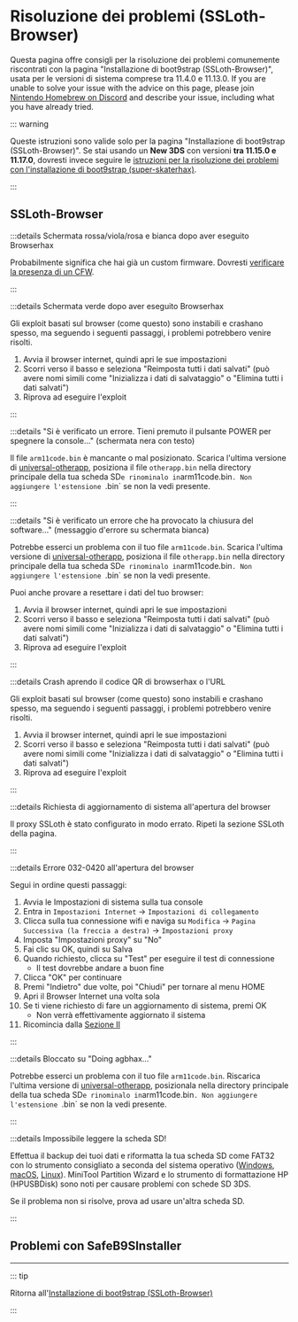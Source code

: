 # Risoluzione dei problemi (SSLoth-Browser)

Questa pagina offre consigli per la risoluzione dei problemi comunemente riscontrati con la pagina "Installazione di boot9strap (SSLoth-Browser)", usata per le versioni di sistema comprese tra 11.4.0 e 11.13.0. If you are unable to solve your issue with the advice on this page, please join [Nintendo Homebrew on Discord](https://discord.gg/MWxPgEp) and describe your issue, including what you have already tried.

::: warning

Queste istruzioni sono valide solo per la pagina "Installazione di boot9strap (SSLoth-Browser)". Se stai usando un **New 3DS** con versioni **tra 11.15.0 e 11.17.0**, dovresti invece seguire le [istruzioni per la risoluzione dei problemi con l'installazione di boot9strap (super-skaterhax)](troubleshooting-super-skaterhax).

:::

## SSLoth-Browser

:::details Schermata rossa/viola/rosa e bianca dopo aver eseguito Browserhax

Probabilmente significa che hai già un custom firmware. Dovresti [verificare la presenza di un CFW](checking-for-cfw).

:::

:::details Schermata verde dopo aver eseguito Browserhax

Gli exploit basati sul browser (come questo) sono instabili e crashano spesso, ma seguendo i seguenti passaggi, i problemi potrebbero venire risolti.

1. Avvia il browser internet, quindi apri le sue impostazioni
2. Scorri verso il basso e seleziona "Reimposta tutti i dati salvati" (può avere nomi simili come "Inizializza i dati di salvataggio" o "Elimina tutti i dati salvati")
3. Riprova ad eseguire l'exploit

:::

:::details "Si è verificato un errore. Tieni premuto il pulsante POWER per spegnere la console..." (schermata nera con testo)

Il file `arm11code.bin` è mancante o mal posizionato. Scarica l'ultima versione di [universal-otherapp](https://github.com/TuxSH/universal-otherapp/releases/latest), posiziona il file `otherapp.bin` nella directory principale della tua scheda SD`e rinominalo in`arm11code.bin`. Non aggiungere l'estensione `.bin\` se non la vedi presente.

:::

:::details "Si è verificato un errore che ha provocato la chiusura del software..." (messaggio d'errore su schermata bianca)

Potrebbe esserci un problema con il tuo file `arm11code.bin`. Scarica l'ultima versione di [universal-otherapp](https://github.com/TuxSH/universal-otherapp/releases/latest), posiziona il file `otherapp.bin` nella directory principale della tua scheda SD`e rinominalo in`arm11code.bin`. Non aggiungere l'estensione `.bin\` se non la vedi presente.

Puoi anche provare a resettare i dati del tuo browser:

1. Avvia il browser internet, quindi apri le sue impostazioni
2. Scorri verso il basso e seleziona "Reimposta tutti i dati salvati" (può avere nomi simili come "Inizializza i dati di salvataggio" o "Elimina tutti i dati salvati")
3. Riprova ad eseguire l'exploit

:::

:::details Crash aprendo il codice QR di browserhax o l'URL

Gli exploit basati sul browser (come questo) sono instabili e crashano spesso, ma seguendo i seguenti passaggi, i problemi potrebbero venire risolti.

1. Avvia il browser internet, quindi apri le sue impostazioni
2. Scorri verso il basso e seleziona "Reimposta tutti i dati salvati" (può avere nomi simili come "Inizializza i dati di salvataggio" o "Elimina tutti i dati salvati")
3. Riprova ad eseguire l'exploit

:::

:::details Richiesta di aggiornamento di sistema all'apertura del browser

Il proxy SSLoth è stato configurato in modo errato. Ripeti la sezione SSLoth della pagina.

:::

:::details Errore 032-0420 all'apertura del browser

Segui in ordine questi passaggi:

1. Avvia le Impostazioni di sistema sulla tua console
2. Entra in `Impostazioni Internet` -> `Impostazioni di collegamento`
3. Clicca sulla tua connessione wifi e naviga su `Modifica` -> `Pagina Successiva (la freccia a destra)` -> `Impostazioni proxy`
4. Imposta "Impostazioni proxy" su "No"
5. Fai clic su OK, quindi su Salva
6. Quando richiesto, clicca su "Test" per eseguire il test di connessione
    - Il test dovrebbe andare a buon fine
7. Clicca "OK" per continuare
8. Premi "Indietro" due volte, poi "Chiudi" per tornare al menu HOME
9. Apri il Browser Internet una volta sola
10. Se ti viene richiesto di fare un aggiornamento di sistema, premi OK
    - Non verrà effettivamente aggiornato il sistema
11. Ricomincia dalla [Sezione II](installing-boot9strap-\(ssloth-browser\).html#section-ii---ssloth)

:::

:::details Bloccato su "Doing agbhax..."

Potrebbe esserci un problema con il tuo file `arm11code.bin`. Riscarica l'ultima versione di [universal-otherapp](https://github.com/TuxSH/universal-otherapp/releases/latest), posizionala nella directory principale della tua scheda SD`e rinominalo in`arm11code.bin`. Non aggiungere l'estensione `.bin\` se non la vedi presente.

:::

:::details Impossibile leggere la scheda SD!

Effettua il backup dei tuoi dati e riformatta la tua scheda SD come FAT32 con lo strumento consigliato a seconda del sistema operativo ([Windows](formatting-sd-\(windows\)), [macOS](formatting-sd-\(mac\)), [Linux](formatting-sd-\(linux\))). MiniTool Partition Wizard e lo strumento di formattazione HP (HPUSBDisk) sono noti per causare problemi con schede SD 3DS.

Se il problema non si risolve, prova ad usare un'altra scheda SD.

:::

<!--@include: ./_include/troubleshooting-khc-common.md -->

## Problemi con SafeB9SInstaller

<!--@include: ./_include/troubleshooting-sb9si-bin.md -->

<!--@include: ./_include/troubleshooting-sb9si-common.md -->

<!--@include: ./_include/troubleshooting-get-help-common.md -->

---

::: tip

Ritorna all'[Installazione di boot9strap (SSLoth-Browser)](installing-boot9strap-\(ssloth-browser\))

:::

<!--@include: ./_include/troubleshooting-return.md -->
